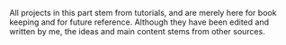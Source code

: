 All projects in this part stem from tutorials, and are merely here for book keeping and 
for future reference. Although they have been edited and written by me, the ideas and main content stems from other sources.